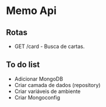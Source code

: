 # Memo Api

## Rotas

- GET /card - Busca de cartas.

## To do list
  - Adicionar MongoDB
- Criar camada de dados (repository)
- Criar variáveis de ambiente
- Criar Mongoconfig
 